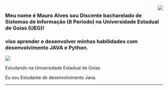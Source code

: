 <img align='right' src="https://github-readme-stats.vercel.app/api?username=iuricode&show_icons=true&title_color=783c00&text_color=af552e&icon_color=783c00&bg_color=f8efd4&cache_seconds=2300">

### Meu nome é Mauro Alves sou Discente bacharelado de Sistemas de Informação (8 Periodo) na Universidade Estadual de Goias (UEG)!
### viso aprender e desenvolver minhas habilidades com desenvolvimento JAVA e Python.

<img src="https://img.shields.io/static/v1?label=Overview&message=SEUNOME&color=f8efd4&style=for-the-badge&logo=GitHub">

<p>

Estudando na Universidade Estadual de Goias<br/>

Eu sou Estudante de desenvolvimento Java.


</p>
<hr>
